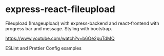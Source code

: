 # express-react-fileupload

Fileupload (Imageupload) with express-backend and react-frontend with progress bar and message. Styling with bootstrap.

https://www.youtube.com/watch?v=b6Oe2puTdMQ

ESLint and Prettier Config examples
